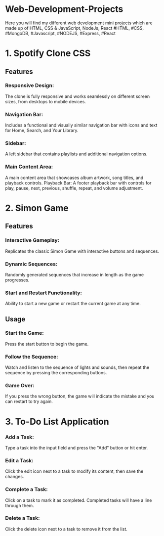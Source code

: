 # Web-Development-Projects

Here you will find my different web development mini projects which are made up of HTML, CSS & JavaScript, NodeJs, React
#HTML, #CSS, #MongoDB, #Javascript, #NODEJS, #Express, #React

# 1. Spotify Clone CSS
 ## Features
### Responsive Design: 
The clone is fully responsive and works seamlessly on different screen sizes, from desktops to mobile devices.
### Navigation Bar: 
Includes a functional and visually similar navigation bar with icons and text for Home, Search, and Your Library.
### Sidebar: 
A left sidebar that contains playlists and additional navigation options.
### Main Content Area: 
A main content area that showcases album artwork, song titles, and playback controls.
Playback Bar: A footer playback bar with controls for play, pause, next, previous, shuffle, repeat, and volume adjustment.
# 2. Simon Game
## Features
### Interactive Gameplay:
Replicates the classic Simon Game with interactive buttons and sequences.
### Dynamic Sequences: 
Randomly generated sequences that increase in length as the game progresses.
### Start and Restart Functionality:
Ability to start a new game or restart the current game at any time.

## Usage
### Start the Game:
Press the start button to begin the game.
### Follow the Sequence: 
Watch and listen to the sequence of lights and sounds, then repeat the sequence by pressing the corresponding buttons.
### Game Over:
If you press the wrong button, the game will indicate the mistake and you can restart to try again.

# 3. To-Do List Application

### Add a Task: 
Type a task into the input field and press the "Add" button or hit enter.
### Edit a Task:
Click the edit icon next to a task to modify its content, then save the changes.
### Complete a Task: 
Click on a task to mark it as completed. Completed tasks will have a line through them.
### Delete a Task: 
Click the delete icon next to a task to remove it from the list.





